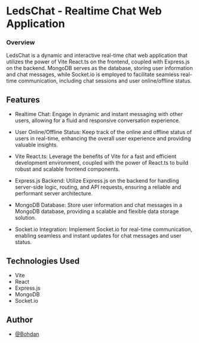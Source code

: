 # LedsChat - Realtime Chat Web Application

### Overview

LedsChat is a dynamic and interactive real-time chat web application that utilizes the power of Vite React.ts on the frontend, coupled with Express.js on the backend. MongoDB serves as the database, storing user information and chat messages, while Socket.io is employed to facilitate seamless real-time communication, including chat sessions and user online/offline status.


## Features

- Realtime Chat: Engage in dynamic and instant messaging with other users, allowing for a fluid and responsive conversation experience.

- User Online/Offline Status: Keep track of the online and offline status of users in real-time, enhancing the overall user experience and providing valuable insights.

- Vite React.ts: Leverage the benefits of Vite for a fast and efficient development environment, coupled with the power of React.ts to build robust and scalable frontend components.

- Express.js Backend: Utilize Express.js on the backend for handling server-side logic, routing, and API requests, ensuring a reliable and performant server architecture.

- MongoDB Database: Store user information and chat messages in a MongoDB database, providing a scalable and flexible data storage solution.

- Socket.io Integration: Implement Socket.io for real-time communication, enabling seamless and instant updates for chat messages and user status.



## Technologies Used

- Vite
- React
- Express.js
- MongoDB
- Socket.io


## Author

- [@Bohdan](https://github.com/Kaktuszz)

